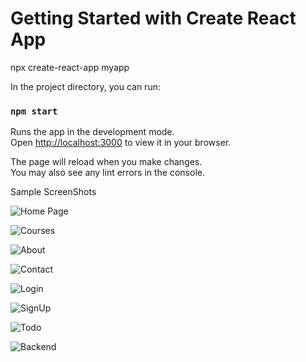 # Getting Started with Create React App

npx create-react-app myapp

In the project directory, you can run:

### `npm start`

Runs the app in the development mode.\
Open [http://localhost:3000](http://localhost:3000) to view it in your browser.

The page will reload when you make changes.\
You may also see any lint errors in the console.

Sample ScreenShots

![Home Page]([image-url](https://drive.google.com/uc?export=view&id=1JN_80GggRhUO61g00kln72vazrSDcP9h))

![Courses]([image-url](https://drive.google.com/file/d/10VdmoA3-9KYlXLxvjT_yEjZ_54T1tJuN/view?usp=drive_link))

![About]([image-url](https://drive.google.com/file/d/1xw-r_Iq6zhr8pcKN0j79eULNwnbKRzJ7/view?usp=drive_link))

![Contact]([image-url](https://drive.google.com/file/d/1F81UNCW9cgnxsXGrNuQprkq7dGK_3Ai4/view?usp=drive_link))

![Login]([image-url](https://drive.google.com/file/d/118du4BMmlzW2ZzzvDE87hUQk8ft7swyl/view?usp=drive_link))

![SignUp]([image-url](https://drive.google.com/file/d/12HUNhHAD9G6N04AQuU7MBOz49jg56vVk/view?usp=drive_link))

![Todo]([image-url](https://drive.google.com/file/d/1uundukfH1w8y1mVbfkmAWm68U251rJV9/view?usp=drive_link))

![Backend]([image-url](https://drive.google.com/file/d/12HUNhHAD9G6N04AQuU7MBOz49jg56vVk/view?usp=drive_link))
